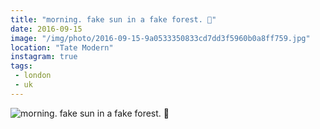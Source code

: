 ```yaml
---
title: "morning. fake sun in a fake forest. 🌲"
date: 2016-09-15
image: "/img/photo/2016-09-15-9a0533350833cd7dd3f5960b0a8ff759.jpg"
location: "Tate Modern"
instagram: true
tags:
 - london
 - uk
---
```


![morning. fake sun in a fake forest. 🌲](/img/photo/2016-09-15-9a0533350833cd7dd3f5960b0a8ff759.jpg)

